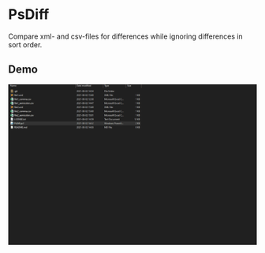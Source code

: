 # PsDiff

Compare xml- and csv-files for differences while ignoring differences in sort order.

## Demo

![Demo](README/demo.gif)
